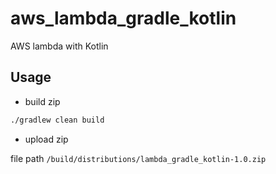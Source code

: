 aws_lambda_gradle_kotlin
============
AWS lambda with Kotlin


## Usage

* build zip

```sh
./gradlew clean build
```

* upload zip

file path `/build/distributions/lambda_gradle_kotlin-1.0.zip`